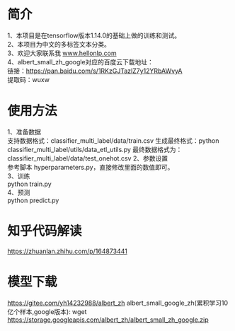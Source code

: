 # 简介
1、本项目是在tensorflow版本1.14.0的基础上做的训练和测试。  
2、本项目为中文的多标签文本分类。  
3、欢迎大家联系我 www.hellonlp.com  
4、albert_small_zh_google对应的百度云下载地址：  
   链接：https://pan.baidu.com/s/1RKzGJTazlZ7y12YRbAWvyA  
   提取码：wuxw  
 
 # 使用方法
 1、准备数据  
 支持数据格式：classifier_multi_label/data/train.csv
 生成最终格式：python classifier_multi_label/utils/data_etl_utils.py
 最终数据格式为：classifier_multi_label/data/test_onehot.csv
 2、参数设置  
 参考脚本 hyperparameters.py，直接修改里面的数值即可。  
 3、训练  
 python train.py  
 4、预测  
 python predict.py  
 
 # 知乎代码解读
https://zhuanlan.zhihu.com/p/164873441

 # 模型下载
https://gitee.com/yh14232988/albert_zh
albert_small_google_zh(累积学习10亿个样本,google版本):
wget https://storage.googleapis.com/albert_zh/albert_small_zh_google.zip
